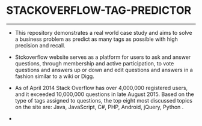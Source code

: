 # STACKOVERFLOW-TAG-PREDICTOR

<hr>

- This repository demonstrates a real world case study and aims to solve a business problem as predict as many tags as possible with high precision and recall.

- Stckoverflow website serves as a platform for users to ask and answer questions, through membership and active participation, to vote questions and answers up or down and edit questions and answers in a fashion similar to a wiki or Digg. 

- As of April 2014 Stack Overflow has over 4,000,000 registered users, and it exceeded 10,000,000 questions in late August 2015. Based on the type of tags assigned to questions, the top eight most discussed topics on the site are: Java, JavaScript, C#, PHP, Android, jQuery, Python .

- 
